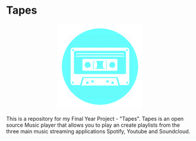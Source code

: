 # Tapes

<div style="text-align:center"><img src ="assets/TapesLogo.png" /></div>

This is a repository for my Final Year Project - "Tapes". Tapes is an open source Music player that allows you to play an create playlists from the three main music streaming applications Spotify, Youtube and Soundcloud.
